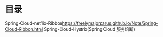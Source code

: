 # 目录
Spring-Cloud-netflix-Ribbon<https://freelymajorparus.github.io/Note/Spring-Cloud-Ribbon.html>
Spring-Cloud-Hystrix(Spring Cloud 服务熔断)
